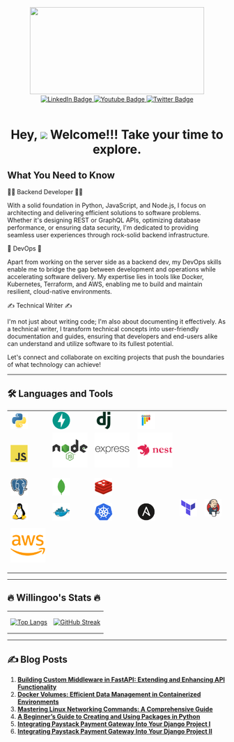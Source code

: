 <div id="header" align="center">
  <img src="https://media.giphy.com/media/L1R1tvI9svkIWwpVYr/giphy.gif" width="400" height="200"/>
  
  <div id="badges">
    <a href="https://www.linkedin.com/in/princewillingoo">
      <img src="https://img.shields.io/badge/LinkedIn-blue?style=for-the-badge&logo=linkedin&logoColor=white" alt="LinkedIn Badge"/>
    </a>
    <a href="#">
      <img src="https://img.shields.io/badge/YouTube-red?style=for-the-badge&logo=youtube&logoColor=white" alt="Youtube Badge"/>
    </a>
    <a href="https://twitter.com/princewillingoo">
      <img src="https://img.shields.io/badge/Twitter-blue?style=for-the-badge&logo=twitter&logoColor=white" alt="Twitter Badge"/>
    </a>
  </div>
  <img src="https://komarev.com/ghpvc/?username=princewilling&style=flat-square&color=blue" alt=""/>
  
  <h1>
    Hey,
    <img src="https://media.giphy.com/media/hvRJCLFzcasrR4ia7z/giphy.gif" width="40px"/>
    Welcome!!! Take your time to explore.
  </h1>
</div>

## What You Need to Know
👨‍💻 Backend Developer 👨‍💻

With a solid foundation in Python, JavaScript, and Node.js, I focus on architecting and delivering efficient solutions to software problems. Whether it's designing REST or GraphQL APIs, optimizing database performance, or ensuring data security, I'm dedicated to providing seamless user experiences through rock-solid backend infrastructure.

🔧 DevOps 🔧

Apart from working on the server side as a backend dev, my DevOps skills enable me to bridge the gap between development and operations while accelerating software delivery. My expertise lies in tools like Docker, Kubernetes, Terraform, and AWS, enabling me to build and maintain resilient, cloud-native environments.

✍️ Technical Writer ✍️

I'm not just about writing code; I'm also about documenting it effectively. As a technical writer, I transform technical concepts into user-friendly documentation and guides, ensuring that developers and end-users alike can understand and utilize software to its fullest potential.

Let's connect and collaborate on exciting projects that push the boundaries of what technology can achieve!

---
## :hammer_and_wrench: Languages and Tools
<div>
    <table style="width:100%">
        <tr>
            <td><img src="https://github.com/devicons/devicon/blob/master/icons/python/python-original.svg" title="Python" alt="Python" width="40" height="40"/>&nbsp;</td>
            <td> <img src="https://github.com/devicons/devicon/blob/master/icons/fastapi/fastapi-original.svg" title="fastapi" alt="fastapi" width="40" height="40"/>&nbsp;</td>
            <td> <img src="https://github.com/devicons/devicon/blob/master/icons/django/django-plain.svg" title="Django" alt="Django" width="40" height="40"/>&nbsp;</td>
            <td> <img src="https://github.com/devicons/devicon/blob/master/icons/pytest/pytest-original.svg" title="Pytest" alt="Pytest" width="40" height="40"/>&nbsp;</td>
        </tr>
        <tr>
            <td><img src="https://github.com/devicons/devicon/blob/master/icons/javascript/javascript-original.svg" title="JavaScript" alt="JavaScript" width="40" height="40"/>&nbsp;</td>
            <td><img src="https://github.com/devicons/devicon/blob/master/icons/nodejs/nodejs-original-wordmark.svg" title="Nodejs" alt="Nodejs" width="80" height="80"/>&nbsp;</td>
            <td><img src="https://github.com/devicons/devicon/blob/master/icons/express/express-original-wordmark.svg" title="ExpressJS" alt="ExpressJS" width="80" height="80"/>&nbsp;</td>
            <td> <img src="https://github.com/devicons/devicon/blob/master/icons/nestjs/nestjs-plain-wordmark.svg" title="NestJs" alt="NestJs" width="80" height="80"/>&nbsp;</td>
        </tr>
        <tr>
            <td> <img src="https://github.com/devicons/devicon/blob/master/icons/postgresql/postgresql-original.svg" title="Postgres" alt="Postgres" width="40" height="40"/>&nbsp;</td>
            <td> <img src="https://github.com/devicons/devicon/blob/master/icons/mongodb/mongodb-plain.svg" title="Mongodb" alt="Mongodb" width="40" height="40"/>&nbsp;</td>
            <td>  <img src="https://github.com/devicons/devicon/blob/master/icons/redis/redis-original.svg" title="Redis" alt="" width="40" height="40"/>&nbsp;</td>
        </tr>
        <tr>
            <td>  <img src="https://github.com/devicons/devicon/blob/master/icons/linux/linux-original.svg" title="Linux" alt="Linux" width="40" height="40"/>&nbsp;</td>
            <td>  <img src="https://github.com/devicons/devicon/blob/master/icons/docker/docker-original.svg" title="Docker" alt="Docker" width="40" height="40"/>&nbsp;</td>
            <td>  <img src="https://github.com/devicons/devicon/blob/master/icons/kubernetes/kubernetes-plain.svg" title="k9s" alt="k9s" width="40" height="40"/>&nbsp;</td>
            <td>  <img src="https://github.com/devicons/devicon/blob/master/icons/ansible/ansible-original.svg" title="ansible" alt="ansible" width="40" height="40"/>&nbsp;</td>
            <td>   <img src="https://github.com/devicons/devicon/blob/master/icons/terraform/terraform-original.svg" title="terraform" alt="terraform" width="40" height="40"/>&nbsp;</td>
            <td>  <img src="https://github.com/devicons/devicon/blob/master/icons/jenkins/jenkins-original.svg" title="jenkins" alt="jenkins" width="40" height="40"/>&nbsp;</td>
        </tr>
        <tr>
            <td>  <img src="https://github.com/devicons/devicon/blob/master/icons/amazonwebservices/amazonwebservices-plain-wordmark.svg" title="AWS" alt="AWS" width="80" height="80"/>&nbsp;</td>
        </tr>
    </table>
</div>

---

## :fire: Willingoo's Stats :fire:

<table style="width:100%">
  <tr>
    <td><p><a href="https://github.com/princewillingoo/github-readme-stats"><img src="https://github-readme-stats.vercel.app/api/top-langs/?username=princewillingoo&amp;hide=jupyter%20notebook,html,css,scss,dockerfile,makefile,mako,shell,gherkin&amp;theme=vision-friendly-dark" alt="Top Langs"></a></p></td>
    <td><p><a href="https://git.io/streak-stats"><img src="http://github-readme-streak-stats.herokuapp.com?user=princewillingoo&amp;theme=dark&amp;border_radius=5.4" alt="GitHub Streak"></a></p></td>
  </tr>
</table>

---

## :writing_hand: Blog Posts
1. <a href="https://semaphoreci.com/blog/custom-middleware-fastapi"><strong>Building Custom Middleware in FastAPI: Extending and Enhancing API Functionality</strong></a><br>
1. <a href="https://semaphoreci.com/blog/docker-volumes"><strong>Docker Volumes: Efficient Data Management in Containerized Environments</strong></a><br>
2. <a href="https://earthly.dev/blog/linux-network-commands/"><strong>Mastering Linux Networking Commands: A Comprehensive Guide</strong></a><br>
3. <a href="https://www.makeuseof.com/create-distribute-use-packages-in-python/"><strong>A Beginner’s Guide to Creating and Using Packages in Python</strong></a><br>
4. <a href="https://willingly.hashnode.dev/integrating-paystack-payment-gateway-with-django"><strong>Integrating Paystack Payment Gateway Into Your Django Project I</strong></a><br>
5. <a href="https://willingly.hashnode.dev/integrating-paystack-payment-gateway-with-django-ii"><strong>Integrating Paystack Payment Gateway Into Your Django Project II</strong></a><br>


